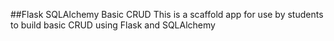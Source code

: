 ##Flask SQLAlchemy Basic CRUD
This is a scaffold app for use by students to build basic CRUD using Flask and SQLAlchemy
